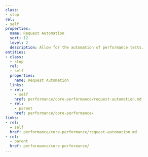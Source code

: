 ```yaml
---
class:
- stop
rel:
- self
properties:
  name: Request Automation
  sort: 12
  level: 2
  description: Allow for the automation of performance tests.
entities:
- class:
  - stop
  rel:
  - self
  properties:
    name: Request Automation
  links:
  - rel:
    - self
    href: performance/core-performance/request-automation.md
  - rel:
    - parent
    href: performance/core-performance/
links:
- rel:
  - self
  href: performance/core-performance/request-automation.md
- rel:
  - parent
  href: performance/core-performance/
...
```

